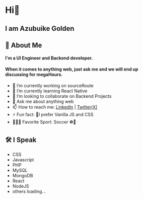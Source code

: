 
# Hi👋 
## I am Azubuike Golden

## 🚀 About Me
#### I'm a UI Engineer and Backend developer.
#### When it comes to anything web, just ask me and we will end up discussing for megaHours.

- 🔭 I’m currently working on sourceRoute
- 🌱 I’m currently learning React Native
- 👯 I’m looking to collaborate on Backend Projects
- 💬 Ask me about anything web
- 📫 How to reach me: [LinkedIn](https://linkedin.com/in/goldenazubuike) | [Twitter(X)](https://twitter.com/chibue_exe)
- ⚡ Fun fact: 🤔I prefer Vanilla JS and CSS
- 🤾🏽‍♂️ Favorite Sport: Soccer ⚽🥅

## 🛠 I Speak
- CSS
- Javascript 
- PHP 
- MySQL 
- MongoDB
- React 
- NodeJS
- others loading...
